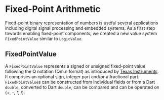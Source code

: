 # Fixed-Point Arithmetic

Fixed-point binary representation of numbers is useful several applications including digital signal processing and embedded systems. As a first step towards enabling fixed-point components, we created a new value system `FixedPointValue` similar to `LogicValue`. 

## FixedPointValue

A `FixedPointValue` represents a signed or unsigned fixed-point value following the Q notation (Qm.n format) as introduced by [Texas Instruments](https://www.ti.com/lit/ug/spru565b/spru565b.pdf). It comprises an optional sign, integer part and/or a fractional part. `FixedPointValue`s can be constructed from individual fields or from a Dart `double`, converted to Dart `double`, can be compared and can be operated on (+, -, *, /).

